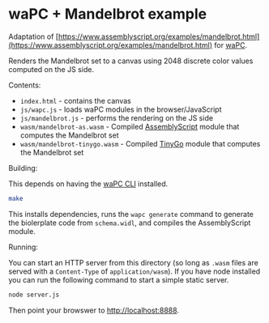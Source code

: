 # waPC + Mandelbrot example

Adaptation of [https://www.assemblyscript.org/examples/mandelbrot.html](https://www.assemblyscript.org/examples/mandelbrot.html) for [waPC](https://github.com/wapc).

Renders the Mandelbrot set to a canvas using 2048 discrete color values computed on the JS side.

Contents:

* `index.html` - contains the canvas
* `js/wapc.js` - loads waPC modules in the browser/JavaScript
* `js/mandelbrot.js` - performs the rendering on the JS side
* `wasm/mandelbrot-as.wasm` - Compiled [AssemblyScript](https://www.assemblyscript.org/) module that computes the Mandelbrot set
* `wasm/mandelbrot-tinygo.wasm` - Compiled [TinyGo](https://tinygo.org/) module that computes the Mandelbrot set

Building:

This depends on having the [waPC CLI](https://github.com/wapc/cli.git) installed.

```sh
make
```

This installs dependencies, runs the `wapc generate` command to generate the biolerplate code from `schema.widl`, and compiles the AssemblyScript module.

Running:

You can start an HTTP server from this directory (so long as `.wasm` files are served with a `Content-Type` of `application/wasm`). If you have node installed you can run the following command to start a simple static server.

```sh
node server.js
```

Then point your browswer to [http://localhost:8888](http://localhost:8888).